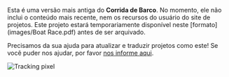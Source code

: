 Esta é uma versão mais antiga do **Corrida de Barco**. No momento, ele não inclui o conteúdo mais recente, nem os recursos do usuário do site de projetos. Este projeto estará temporariamente disponível neste [formato](images/Boat Race.pdf) antes de ser arquivado.

Precisamos da sua ajuda para atualizar e traduzir projetos como este! Se você puder nos ajudar, por favor [nos informe aqui](https://rpf.io/translators). 

![Tracking pixel](https://code.org/api/hour/begin_codeclub_boatrace.png)
